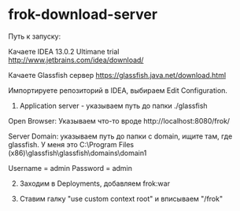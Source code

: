 frok-download-server
====================

Путь к запуску:

Качаете IDEA 13.0.2 Ultimane trial http://www.jetbrains.com/idea/download/

Качаете Glassfish сервер https://glassfish.java.net/download.html

Импортируете репозиторий в IDEA, выбираем Edit Configuration.

1) Application server - указываем путь до папки ./glassfish

Open Browser: Указываем что-то вроде http://localhost:8080/frok/

Server Domain: указываем путь до папки с domain, ищите там, где glassfish. У меня это C:\Program Files (x86)\glassfish\glassfish\domains\domain1

Username = admin Password = admin

2) Заходим в Deployments, добавляем frok:war

3) Ставим галку "use custom context root" и вписываем "/frok"
